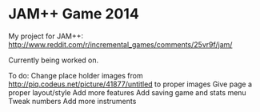 JAM++ Game 2014
===============

My project for JAM++: http://www.reddit.com/r/incremental_games/comments/25vr9f/jam/

Currently being worked on.

To do:
	Change place holder images from http://piq.codeus.net/picture/41877/untitled to proper images
	Give page a proper layout/style
	Add more features
	Add saving game and stats menu
	Tweak numbers
	Add more instruments